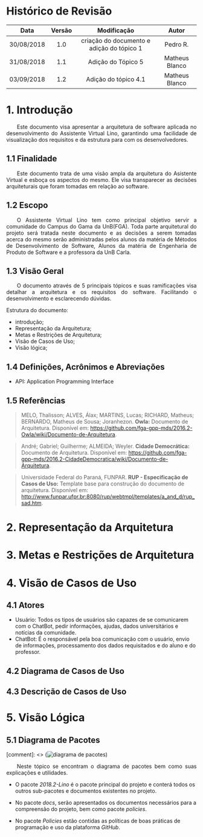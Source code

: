 # Histórico de Revisão

| Data | Versão | Modificação | Autor |
|:---:|:--:|:---:|:---:|
| 30/08/2018 | 1.0 | criação do documento e adição do tópico 1 | Pedro R. |
| 31/08/2018 | 1.1 | Adição do Tópico 5 | Matheus Blanco |
| 03/09/2018 | 1.2 | Adição do tópico 4.1 | Matheus Blanco |


# 1. Introdução

<p align="justify"> &emsp;&emsp;Este documento visa apresentar a arquitetura de software aplicada no desenvolvimento do Assistente Virtual Lino, garantindo uma facilidade de visualização dos requisitos e da estrutura para com os desenvolvedores.</p>

## 1.1 Finalidade

<p align="justify"> &emsp;&emsp;Este documento trata de uma visão ampla da arquitetura do Asistente Virtual e esboça os aspectos do mesmo. Ele visa transparecer as decisões arquiteturais que foram tomadas em relação ao software.</p>

## 1.2 Escopo

<p align="justify"> &emsp;&emsp;O Assistente Virtual Lino tem como principal objetivo servir a comunidade do Campus do Gama da UnB(FGA). Toda parte arquitetural do projeto será tratada neste documento e as decisões a serem tomadas acerca do mesmo serão administradas pelos alunos da matéria de Métodos de Desenvolvimento de Software, Alunos da matéria de Engenharia de Produto de Software e a professora da UnB Carla.</p>

## 1.3 Visão Geral

<p align="justify"> &emsp;&emsp;O documento através de 5 principais tópicos e suas ramificações visa detalhar a arquitetura e os requisitos do software. Facilitando o desenvolvimento e esclarecendo dúvidas.</p>

Estrutura do documento:

* introdução;
* Representação da Arquitetura;
* Metas e Restrições de Arquitetura;
* Visão de Casos de Uso;
* Visão lógica;

## 1.4 Definições, Acrônimos e Abreviações

* API: Application Programming Interface

## 1.5 Referências

> MELO, Thalisson; ALVES, Álax; MARTINS, Lucas; RICHARD, Matheus; BERNARDO, Matheus de Sousa; Joranhezon. <b>Owla:</b> Documento de Arquitetura. Disponível em: <https://github.com/fga-gpp-mds/2016.2-Owla/wiki/Documento-de-Arquitetura>.

> André; Gabriel; Guilherme; ALMEIDA; Weyler. <b>Cidade Democrática:</b> Documento de Arquitetura. Disponível em: <https://github.com/fga-gpp-mds/2016.2-CidadeDemocratica/wiki/Documento-de-Arquitetura>. 


> Universidade Federal do Paraná, FUNPAR. <b>RUP - Especificação de Casos de Uso:</b> Template base para construção do documento de arquitetura. Disponível em: <http://www.funpar.ufpr.br:8080/rup/webtmpl/templates/a_and_d/rup_sad.htm>.

# 2. Representação da Arquitetura

# 3. Metas e Restrições de Arquitetura

# 4. Visão de Casos de Uso

## 4.1 Atores

* Usuário: Todos os tipos de usuários são capazes de se comunicarem com o ChatBot, pedir informações, ajudas, dados universitários e notícias da comunidade.
* ChatBot: É o responsável pela boa comunicação com o usuário, envio de informações, processamento dos dados requisitados e do aluno e do professor.

## 4.2 Diagrama de Casos de Uso

## 4.3 Descrição de Casos de Uso

# 5. Visão Lógica

## 5.1 Diagrama de Pacotes

[comment]: <> (![diagrama de pacotes](https://cloud.githubusercontent.com/assets/26308278/24575617/81346186-1681-11e7-8e9e-22b94584f9d9.jpg))

<p align="justify"> &emsp;&emsp;Neste tópico se encontram o diagrama de pacotes bem como suas explicações e utilidades.</p>

* O pacote <i>2018.2-Lino</i> é o pacote principal do projeto e conterá todos os outros sub-pacotes e documentos existentes no projeto.

* No pacote <i>docs</i>, serão apresentados os documentos necessários para a compreensão do projeto, bem como pacote <i>policies</i>.

* No pacote <i>Policies</i> estão contidas as políticas de boas práticas de programação e uso da plataforma <i>GitHub</i>.